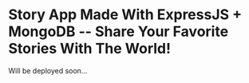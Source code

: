 
# Story App Made With ExpressJS + MongoDB -- Share Your Favorite Stories With The World!

Will be deployed soon...
